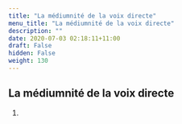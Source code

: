 ```yaml
---
title: "La médiumnité de la voix directe"
menu_title: "La médiumnité de la voix directe"
description: ""
date: 2020-07-03 02:18:11+11:00
draft: False
hidden: False
weight: 130
---
```

## La médiumnité de la voix directe

1. []()
